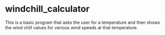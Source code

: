 # windchill_calculator
This is a basic program that asks the user for a temperature and then shows the wind chill values for various wind speeds at that temperature.
